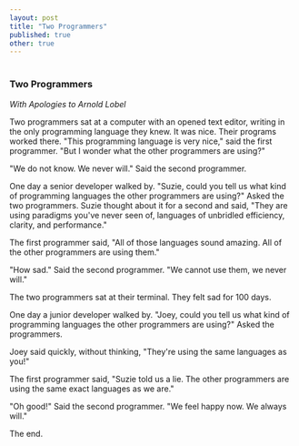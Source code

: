 ```yaml
---
layout: post
title: "Two Programmers"
published: true
other: true
---
```

# 
# 
### Two Programmers

*With Apologies to Arnold Lobel*

Two programmers sat at a computer with an opened text editor, writing in the only programming language they knew. It was nice. Their programs worked there. "This programming language is very nice," said the first programmer. "But I wonder what the other programmers are using?"

"We do not know. We never will."  Said the second programmer.

One day a senior developer walked by. "Suzie, could you tell us what kind of programming languages the other programmers are using?"  Asked the two programmers. Suzie thought about it for a second and said, "They are using paradigms you've never seen of, languages of unbridled efficiency, clarity, and performance."

The first programmer said, "All of those languages sound amazing. All of the other programmers are using them."

"How sad." Said the second programmer. "We cannot use them, we never will."

The two programmers sat at their terminal. They felt sad for 100 days.

One day a junior developer walked by. "Joey, could you tell us what kind of programming languages the other programmers are using?" Asked the programmers.

Joey said quickly, without thinking, "They're using the same languages as you!"

The first programmer said, "Suzie told us a lie. The other programmers are using the same exact languages as we are."

"Oh good!"  Said the second programmer. "We feel happy now. We always will."

The end.
